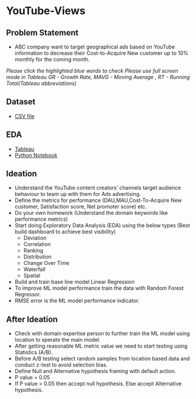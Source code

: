 # YouTube-Views

## Problem Statement
- ABC company want to target geographical ads based on YouTube information to decrease their Cost-to-Acquire New customer up to 10% monthly for the coming month. 

 *Please click the highlighted blue words to check*
 *Please use full screen mode in Tableau*
 *GR - Growth Rate, MAVG - Moving Average , RT - Running Total(Tableau abbreviations)*
 
## Dataset
- [CSV file](https://drive.google.com/file/d/1J3s9RBfzwPlIUHfNLAkwo3omPYC-bv6G/view?usp=sharing) 

## EDA
- [Tableau](https://public.tableau.com/profile/monisha.anila#!/vizhome/YouTubeLikes/Story1) 
- [Python Notebook](https://colab.research.google.com/drive/1uQ88sNvEm-oBryeRLtU_2ALrTKGUdPLu?usp=sharing)

## Ideation
- Understand the YouTube content creators’ channels target audience behaviour to team up with them for Ads advertising.
- Define the metrics for performance (DAU,MAU,Cost-To-Acquire New customer, Satisfaction score, Net promoter score) etc.
- Do your own homework (Understand the domain keywords like performance metrics)
- Start doing Exploratory Data Analysis (EDA) using the below types (Best build dashboard to achieve best visibility)
  - Deviation
  - Correlation
  - Ranking 
  - Distribution
  - Change Over Time
  - Waterfall
  - Spatial 
- Build and train base line model Linear Regression
- To improve ML model performance train the data with Random Forest Regressor. 
- RMSE error is the ML model performance indicator.

## After Ideation
- Check with domain expertise person to further train the ML model using location to sperate the main model.
- After getting reasonable ML metric value we need to start testing using Statistics (A/B).
- Before A/B testing select random samples from location based data and conduct z-test to avoid selection bias.
- Define Null and Alternative hypothesis framing with default action.
- P value = 0.05 
- If P value > 0.05 then accept null hypothesis. Else accept Alternative hypothesis.
